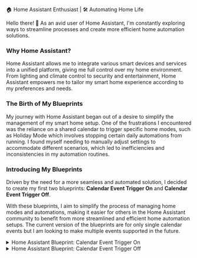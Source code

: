 🏠 Home Assistant Enthusiast | 🛠️ Automating Home Life

Hello there! 👋 As an avid user of Home Assistant, I'm constantly exploring ways to streamline processes and create more efficient home automation solutions.

### Why Home Assistant?
Home Assistant allows me to integrate various smart devices and services into a unified platform, giving me full control over my home environment. From lighting and climate control to security and entertainment, Home Assistant empowers me to tailor my smart home experience according to my preferences and needs.

### The Birth of My Blueprints
My journey with Home Assistant began out of a desire to simplify the management of my smart home setup. One of the frustrations I encountered was the reliance on a shared calendar to trigger specific home modes, such as Holiday Mode which involves stopping certain daily automations from running. I found myself needing to manually adjust settings to accommodate different scenarios, which led to inefficiencies and inconsistencies in my automation routines.

### Introducing My Blueprints
Driven by the need for a more seamless and automated solution, I decided to create my first two blueprints: **Calendar Event Trigger On** and **Calendar Event Trigger Off**. 

With these blueprints, I aim to simplify the process of managing home modes and automations, making it easier for others in the Home Assistant community to benefit from more streamlined and efficient home automation setups. The current version of the blueprints are for only single calendar events but I am looking to make multiple events supported in the future.


<details>
<summary>Home Assistant Blueprint: Calendar Event Trigger On</summary>

# Home Assistant Blueprint: Calendar Event Trigger On
Trigger an automation based on the start of specific calendar events in Home Assistant.

## Description
This Home Assistant blueprint enables users to create automations triggered by the start of specific calendar events. With this blueprint, users can select a calendar entity and specify the name of the event to trigger the automation. Additionally, users can choose an input boolean to toggle and define additional actions to execute when the event starts. This blueprint provides flexibility and customization for automating tasks based on the start of calendar events.

## Features
Flexible Event Triggering: Trigger automations based on the end of specific calendar events.
Customizable Actions: Define additional actions to perform when the event ends, such as turning off a boolean or executing custom sequences.
Easy Setup: Simply select the calendar entity, specify the event name, and choose the actions to execute.

## Usage
Install this Blueprint in your Home Assistant instance.
Create a new automation using this Blueprint.
Select the calendar entity to monitor and specify the name of the event.
Optionally, choose an input boolean to turn on and define additional actions.
Save the automation and enjoy automated actions based on the end of calendar events!

## Notes
Ensure your calendar events are correctly synchronized with Home Assistant for accurate triggering.
Additional actions will only be executed if specified in the automation configuration.

Enjoy automating your calendar events with ease using the Calendar Event Trigger On blueprint!
</details>

<details>
<summary>Home Assistant Blueprint: Calendar Event Trigger Off</summary>

# Home Assistant Blueprint: Calendar Event Trigger Off
Automate actions based on the end of specific calendar events in Home Assistant.

## Description
This Home Assistant blueprint allows you to trigger automations based on the end of calendar events. You can select a calendar entity to monitor for events and specify the name of the event to trigger the automation. Additionally, you can choose an input boolean to toggle and define additional actions to execute when the event ends.

## Features
Flexible Event Triggering: Trigger automations based on the end of specific calendar events.
Customizable Actions: Define additional actions to perform when the event ends, such as turning off a boolean or executing custom sequences.
Easy Setup: Simply select the calendar entity, specify the event name, and choose the actions to execute.

## Usage
Install this Blueprint in your Home Assistant instance.
Create a new automation using this Blueprint.
Select the calendar entity to monitor and specify the name of the event.
Optionally, choose an input boolean to toggle and define additional actions.
Save the automation and enjoy automated actions based on the end of calendar events!

## Notes
Ensure your calendar events are correctly synchronized with Home Assistant for accurate triggering.
Additional actions will only be executed if specified in the automation configuration.

</details>
